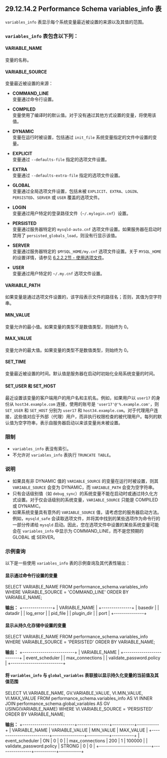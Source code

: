 ## 29.12.14.2 Performance Schema variables_info 表

`variables_info` 表显示每个系统变量最近被设置的来源以及其值的范围。

### `variables_info` 表包含以下列：

#### VARIABLE_NAME
变量的名称。

#### VARIABLE_SOURCE
变量最近被设置的来源：

- **COMMAND_LINE**  
  变量通过命令行设置。
  
- **COMPILED**  
  变量使用了编译时的默认值。对于没有通过其他方式设置的变量，将使用该值。
  
- **DYNAMIC**  
  变量在运行时被设置，包括通过 `init_file` 系统变量指定的文件中设置的变量。
  
- **EXPLICIT**  
  变量通过 `--defaults-file` 指定的选项文件设置。
  
- **EXTRA**  
  变量通过 `--defaults-extra-file` 指定的选项文件设置。
  
- **GLOBAL**  
  变量通过全局选项文件设置，包括未被 `EXPLICIT`、`EXTRA`、`LOGIN`、`PERSISTED`、`SERVER` 或 `USER` 覆盖的选项文件。
  
- **LOGIN**  
  变量通过用户特定的登录路径文件（`~/.mylogin.cnf`）设置。
  
- **PERSISTED**  
  变量通过服务器特定的 `mysqld-auto.cnf` 选项文件设置。如果服务器在启动时禁用了 `persisted_globals_load`，则没有行显示该值。
  
- **SERVER**  
  变量通过服务器特定的 `$MYSQL_HOME/my.cnf` 选项文件设置。关于 `MYSQL_HOME` 的设置详情，请参见 [6.2.2.2节 - 使用选项文件](#6.2.2.2-using-option-files)。
  
- **USER**  
  变量通过用户特定的 `~/.my.cnf` 选项文件设置。

#### VARIABLE_PATH
如果变量是通过选项文件设置的，该字段表示文件的路径名；否则，其值为空字符串。

#### MIN_VALUE
变量允许的最小值。如果变量的类型不是数值类型，则始终为 0。

#### MAX_VALUE
变量允许的最大值。如果变量的类型不是数值类型，则始终为 0。

#### SET_TIME
变量最近被设置的时间。默认值是服务器在启动时初始化全局系统变量的时间。

#### SET_USER 和 SET_HOST
最近设置该变量的客户端用户的用户名和主机名。例如，如果用户以 `user17` 的身份从 `host34.example.com` 连接，使用的账号是 `'user17'@'%.example.com'`，则 `SET_USER` 和 `SET_HOST` 分别为 `user17` 和 `host34.example.com`。对于代理用户连接，这些值对应于外部（代理）用户，而非执行权限检查的被代理用户。每列的默认值为空字符串，表示自服务器启动以来该变量尚未被设置。

### 限制
- `variables_info` 表没有索引。
- 不允许对 `variables_info` 表执行 `TRUNCATE TABLE`。

### 说明
- 如果具有非 DYNAMIC 值的 `VARIABLE_SOURCE` 的变量在运行时被设置，则其 `VARIABLE_SOURCE` 会变为 DYNAMIC，而 `VARIABLE_PATH` 会变为空字符串。
- 只有会话级别值（如 `debug_sync`）的系统变量不能在启动时或通过持久化方式设置。对于仅会话级别的系统变量，`VARIABLE_SOURCE` 只能是 COMPILED 或 DYNAMIC。
- 如果系统变量具有意外的 `VARIABLE_SOURCE` 值，请考虑您的服务器启动方法。例如，`mysqld_safe` 会读取选项文件，并将其中找到的某些选项作为命令行的一部分传递给 `mysqld` 启动。因此，您在选项文件中设置的某些系统变量可能会在 `variables_info` 中显示为 COMMAND_LINE，而不是您预期的 GLOBAL 或 SERVER。

### 示例查询
以下是一些使用 `variables_info` 表的示例查询及其代表性输出：

#### 显示通过命令行设置的变量
SELECT VARIABLE_NAME
FROM performance_schema.variables_info
WHERE VARIABLE_SOURCE = 'COMMAND_LINE'
ORDER BY VARIABLE_NAME;

**输出：**
+---------------+
| VARIABLE_NAME |
+---------------+
| basedir       |
| datadir       |
| log_error     |
| pid_file      |
| plugin_dir    |
| port          |
+---------------+

#### 显示从持久化存储中设置的变量
SELECT VARIABLE_NAME
FROM performance_schema.variables_info
WHERE VARIABLE_SOURCE = 'PERSISTED'
ORDER BY VARIABLE_NAME;

**输出：**
+--------------------------+
| VARIABLE_NAME            |
+--------------------------+
| event_scheduler          |
| max_connections          |
| validate_password.policy |
+--------------------------+

#### 将 `variables_info` 与 `global_variables` 表联接以显示持久化变量的当前值及其值范围
SELECT
    VI.VARIABLE_NAME, GV.VARIABLE_VALUE,
    VI.MIN_VALUE, VI.MAX_VALUE
FROM performance_schema.variables_info AS VI
INNER JOIN performance_schema.global_variables AS GV
USING(VARIABLE_NAME)
WHERE VI.VARIABLE_SOURCE = 'PERSISTED'
ORDER BY VARIABLE_NAME;

**输出：**
+--------------------------+----------------+-----------+-----------+
| VARIABLE_NAME            | VARIABLE_VALUE | MIN_VALUE | MAX_VALUE |
+--------------------------+----------------+-----------+-----------+
| event_scheduler          | ON             | 0         | 0         |
| max_connections          | 200            | 1         | 100000    |
| validate_password.policy | STRONG         | 0         | 0         |
+--------------------------+----------------+-----------+-----------+